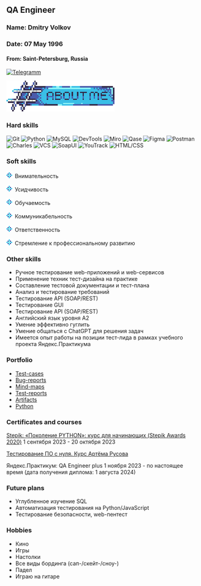 ## QA Engineer
### Name: Dmitry Volkov
### Date: 07 May 1996
#### From: Saint-Petersburg, Russia

[![Telegramm](https://img.shields.io/badge/telegram-black?style=for-the-badge&logo=telegram)](https://t.me/GorgeousQA)

![About Me](https://github.com/GorgeousTV/GorgeousTV/blob/main/About_Me/aboutme.png)

### Hard skills
![Git](https://img.shields.io/badge/Git-white?style=for-the-badge&logo=git)
![Python](https://img.shields.io/badge/Python-white?style=for-the-badge&logo=python)
![MySQL](https://img.shields.io/badge/sql-white?style=for-the-badge&logo=mysql)
![DevTools](https://img.shields.io/badge/DevTools-white?style=for-the-badge&logo=googlechrome)
![Miro](https://img.shields.io/badge/Miro-white?style=for-the-badge&logo=miro&logoColor=black)
![Qase](https://img.shields.io/badge/Qase-322947?style=for-the-badge&logo=qase&logoColor=white)
![Figma](https://img.shields.io/badge/Figma-black?style=for-the-badge&logo=figma&labelColor=000000)
![Postman](https://img.shields.io/badge/Postman-black?style=for-the-badge&logo=postman&labelColor=000000)
![Charles](https://img.shields.io/badge/Charles-black?style=for-the-badge&logo=charles&labelColor=000000)
![VCS](https://img.shields.io/badge/VCS-black?style=for-the-badge&logo=visualstudio&logoColor=blue&labelColor=000000)
![SoapUI](https://img.shields.io/badge/SoapUI-black?style=for-the-badge&logo=soapui&labelColor=000000)
![YouTrack](https://img.shields.io/badge/YouTrack-black?style=for-the-badge&logo=youtrack&labelColor=000000)
![HTML/CSS](https://img.shields.io/badge/HTML/CSS-white?style=for-the-badge&logo=null)

### Soft skills

![v2](https://github.com/GorgeousTV/GorgeousTV/blob/main/v2/v2.png) Внимательность

![v2](https://github.com/GorgeousTV/GorgeousTV/blob/main/v2/v2.png) Усидчивость

![v2](https://github.com/GorgeousTV/GorgeousTV/blob/main/v2/v2.png) Обучаемость

![v2](https://github.com/GorgeousTV/GorgeousTV/blob/main/v2/v2.png) Коммуникабельность

![v2](https://github.com/GorgeousTV/GorgeousTV/blob/main/v2/v2.png) Ответственность

![v2](https://github.com/GorgeousTV/GorgeousTV/blob/main/v2/v2.png) Стремление к профессиональному развитию


### Other skills

- Ручное тестирование web-приложений и web-сервисов
- Применение техник тест-дизайна на практике
- Составление тестовой документации и тест-плана
- Анализ и тестирование требований
- Тестирование API (SOAP/REST)
- Тестирование GUI
- Тестирование API (SOAP/REST)
- Английский язык уровня А2
- Умение эффективно гуглить
- Умение общаться с ChatGPT для решения задач
- Имеется опыт работы на позиции тест-лида в рамках учебного проекта Яндекс.Практикума 

### Portfolio
- [Test-cases](https://github.com/GorgeousTV/Test-cases)
- [Bug-reports](https://github.com/GorgeousTV/Bug-reports)
- [Mind-maps](https://github.com/GorgeousTV/Mind-maps)
- [Test-reports](https://github.com/GorgeousTV/Test-reports)
- [Artifacts](https://github.com/GorgeousTV/Artifacts)
- [Python](https://github.com/GorgeousTV/Python)

### Certificates and courses
 [Stepik: «Поколение PYTHON»: курс для начинающих (Stepik Awards 2020)](https://stepik.org/cert/2190910?lang=en)
 1 сентября 2023 - 20 октября 2023

 [Тестирование ПО с нуля. Курс Артёма Русова](https://stepik.org/cert/2378119?lang=en)
 
 Яндекс.Практикум: QA Engineer plus
 1 ноября 2023 - по настоящее время (дата получения диплома: 1 августа 2024)

### Future plans
- Углубленное изучение SQL
- Автоматизация тестирования на Python/JavaScript
- Тестирование безопасности, web-пентест

### Hobbies
- Кино
- Игры
- Настолки
- Все виды бординга (сап-/скейт-/сноу-)
- Падел
- Играю на гитаре

